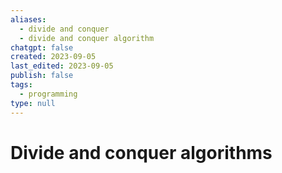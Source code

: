 ```yaml
---
aliases:
  - divide and conquer
  - divide and conquer algorithm
chatgpt: false
created: 2023-09-05
last_edited: 2023-09-05
publish: false
tags:
  - programming
type: null
---
```

# Divide and conquer algorithms
